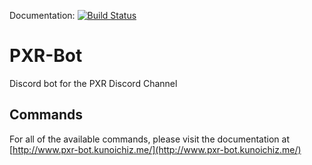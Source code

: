 Documentation: [![Build Status](https://travis-ci.com/KunoichiZ/PXR-Bot.svg?token=qTv7Q7cSefqCStMArFcA&branch=master)](https://travis-ci.com/KunoichiZ/PXR-Bot)

# PXR-Bot
Discord bot for the PXR Discord Channel

## Commands
For all of the available commands, please visit the documentation at [http://www.pxr-bot.kunoichiz.me/](http://www.pxr-bot.kunoichiz.me/)